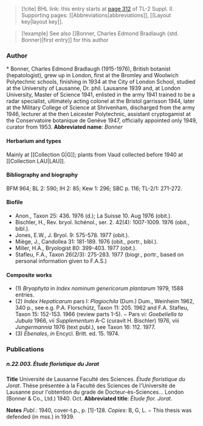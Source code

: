 > [!cite] BHL link: this entry starts at [page 312](https://www.biodiversitylibrary.org/page/33265509) of TL-2 Suppl. II.
> Supporting pages: [[Abbreviations|abbreviations]], [[Layout key|layout key]].

> [!example] See also [[Bonner, Charles Edmond Bradlaugh {std. Bonner}|first entry]] for this author

### Author

\* Bonner, Charles Edmond Bradlaugh (1915-1976), British botanist (hepatologist), grew up in London, first at the Bromley and Woolwich Polytechnic schools, finishing in 1934 at the City of London School, studied at the University of Lausanne, Dr. phil. Lausanne 1939 and, at London University, Master of Science 1941, enlisted in the army 1941 trained to be a radar specialist, ultimately acting colonel at the Bristol garrisson 1944, later at the Military College of Science at Shrivenham, discharged from the army 1946, lecturer at the then Leicester Polytechnic, assistant cryptogamist at the Conservatoire botanique de Genève 1947, officially appointed only 1949, curator from 1953. 
**Abbreviated name**: *Bonner*

#### Herbarium and types

Mainly at [[Collection G|G]]; plants from Vaud collected before 1940 at [[Collection LAU|LAU]].

#### Bibliography and biography

BFM 964; BL 2: 590; IH 2: 85; Kew 1: 296; SBC p. 116; TL-2/1: 271-272.

#### Biofile

- Anon., Taxon 25: 436. 1976 (d.); La Suisse 10. Aug 1976 (obit.).
- Bischler, H., Rev. bryol. lichénol., ser. 2. 42(4): 1007-1009. 1976 (obit., bibl.).
- Jones, E.W., J. Bryol. 9: 575-578. 1977 (obit.).
- Miège, J., Candollea 31: 181-189. 1976 (obit., portr., bibl.).
- Miller, H.A., Bryologist 80: 399-403. 1977 (obit.).
- Stafleu, F.A., Taxon 26(2/3): 275-283. 1977 (biogr., portr., based on personal information given to F.A.S.)

#### Composite works

- (1) *Bryophyta* in *Index nominum genericorum plantarum* 1979, 1588 entries.
- (2) *Index Hepaticarum* pars I: *Plagiochila* (Dum.) Dum., Weinheim 1962, 340 p., see e.g. P.A. Florschütz, Taxon 11: 205. 1962 and F.A. Stafleu, Taxon 15: 152-153. 1966 (review parts 1-5). − Pars vi: *Goebeliella to Jubula* 1966, vii *Supplementum* A-C (curavit H. Bischler) 1976, viii *Jungermannia* 1976 (text publ.), see Taxon 16: 112. 1977.
- (3) *Ebenales*, *in* Encycl. Britt. ed. 15. 1974.

### Publications

##### n.22.003. Étude floristique du Jorat

**Title**
Université de Lausanne Faculté des Sciences. *Étude floristique du Jorat*. Thèse présentée à la Faculté des Sciences de l'Université de Lausanne pour l'obtention du grade de Docteur-ès-Sciences... London (Bonner & Co., Ltd.) 1940. Oct.
**Abbreviated title**: *Étude flor. Jorat*.

**Notes**
*Publ*.: 1940, cover-t.p., p. \[1\]-128. *Copies*: B, G, L. − This thesis was defended (in mss.) in 1939.

